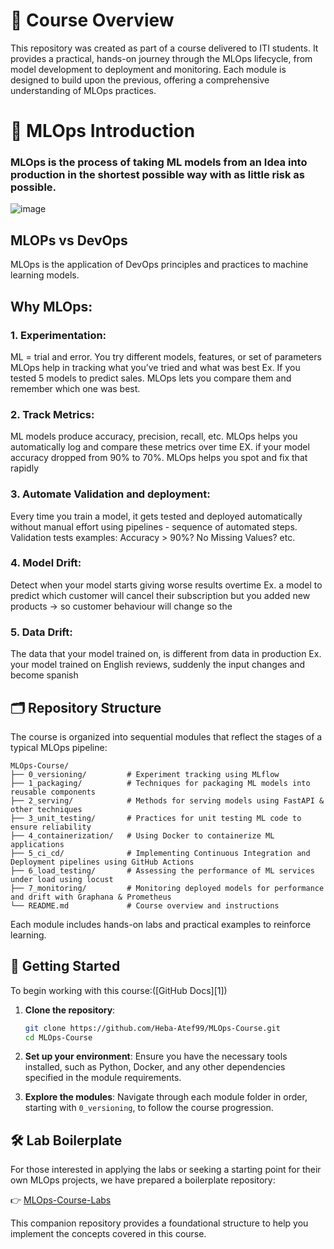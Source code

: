# 📘 Course Overview

This repository was created as part of a course delivered to ITI students. It provides a practical, hands-on journey through the MLOps lifecycle, from model development to deployment and monitoring. Each module is designed to build upon the previous, offering a comprehensive understanding of MLOps practices.



# 🤖 MLOps Introduction
<h3>MLOps is the process of taking ML models from an Idea into production in the shortest possible way with as little risk as possible.</h3>

![image](https://github.com/user-attachments/assets/4e6f2505-768f-439b-b0bf-4022e6d3c135)


## MLOPs vs DevOps
MLOps is the application of DevOps principles and practices to machine learning models.


## Why MLOps:
### 1. Experimentation:
ML = trial and error. You try different models, features, or set of parameters
MLOps help in tracking what you’ve tried and what was best
Ex. If you tested 5 models to predict sales. MLOps lets you compare them and remember which one was best.

### 2. Track Metrics:
ML models produce accuracy, precision, recall, etc. 
MLOps helps you automatically log and compare these metrics over time
	EX. if your model accuracy dropped from 90% to 70%. MLOps helps you spot and fix that rapidly

### 3. Automate Validation and deployment:
Every time you train a model, it gets tested and deployed automatically without manual effort using pipelines - sequence of automated steps.
Validation tests examples: Accuracy > 90%? No Missing Values? etc.

### 4. Model Drift:
Detect when your model starts giving worse results overtime
Ex. a model to predict which customer will cancel their subscription but you added new products → so customer behaviour will change so the 

### 5. Data Drift:
The data that your model trained on, is different from data in production
Ex. your model trained on English reviews, suddenly the input changes and become spanish


## 🗂️ Repository Structure

The course is organized into sequential modules that reflect the stages of a typical MLOps pipeline:

```
MLOps-Course/
├── 0_versioning/         # Experiment tracking using MLflow
├── 1_packaging/          # Techniques for packaging ML models into reusable components
├── 2_serving/            # Methods for serving models using FastAPI & other techniques
├── 3_unit_testing/       # Practices for unit testing ML code to ensure reliability
├── 4_containerization/   # Using Docker to containerize ML applications
├── 5_ci_cd/              # Implementing Continuous Integration and Deployment pipelines using GitHub Actions
├── 6_load_testing/       # Assessing the performance of ML services under load using locust
├── 7_monitoring/         # Monitoring deployed models for performance and drift with Graphana & Prometheus
└── README.md             # Course overview and instructions
```



Each module includes hands-on labs and practical examples to reinforce learning.



## 🚀 Getting Started

To begin working with this course:([GitHub Docs][1])

1. **Clone the repository**:

   ```bash
   git clone https://github.com/Heba-Atef99/MLOps-Course.git
   cd MLOps-Course
   ```



2. **Set up your environment**:
   Ensure you have the necessary tools installed, such as Python, Docker, and any other dependencies specified in the module requirements.

3. **Explore the modules**:
   Navigate through each module folder in order, starting with `0_versioning`, to follow the course progression.



## 🛠️ Lab Boilerplate

For those interested in applying the labs or seeking a starting point for their own MLOps projects, we have prepared a boilerplate repository:

👉 [MLOps-Course-Labs](https://github.com/Heba-Atef99/MLOps-Course-Labs)

This companion repository provides a foundational structure to help you implement the concepts covered in this course.


